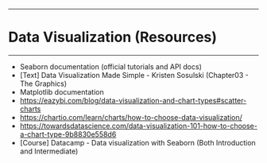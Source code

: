 ----------------------------
# Data Visualization (Resources)
-------------------------
- Seaborn documentation (official tutorials and API docs)
- [Text] Data Visualization Made Simple - Kristen Sosulski (Chapter03 - The Graphics)
- Matplotlib documentation
- https://eazybi.com/blog/data-visualization-and-chart-types#scatter-charts
- https://chartio.com/learn/charts/how-to-choose-data-visualization/
- https://towardsdatascience.com/data-visualization-101-how-to-choose-a-chart-type-9b8830e558d6
- [Course] Datacamp - Data visualization with Seaborn (Both Introduction and Intermediate)

